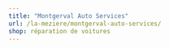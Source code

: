 ```yaml
---
title: "Montgerval Auto Services"
url: /la-meziere/montgerval-auto-services/
shop: réparation de voitures
---
```

